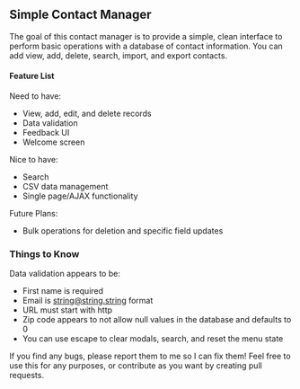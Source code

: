 ## Simple Contact Manager ##

The goal of this contact manager is to provide a simple, clean interface to perform basic operations with a database of contact information. You can add view, add, delete, search, import, and export contacts.

#### Feature List ####

Need to have:
- View, add, edit, and delete records
- Data validation
- Feedback UI
- Welcome screen

Nice to have:
- Search
- CSV data management
- Single page/AJAX functionality

Future Plans:
- Bulk operations for deletion and specific field updates

### Things to Know ###

Data validation appears to be:
-   First name is required
-   Email is string@string.string format
-   URL must start with http
-   Zip code appears to not allow null values in the database and defaults to 0
- You can use escape to clear modals, search, and reset the menu state

If you find any bugs, please report them to me so I can fix them! Feel free to use this for any purposes, or contribute as you want by creating pull requests.
